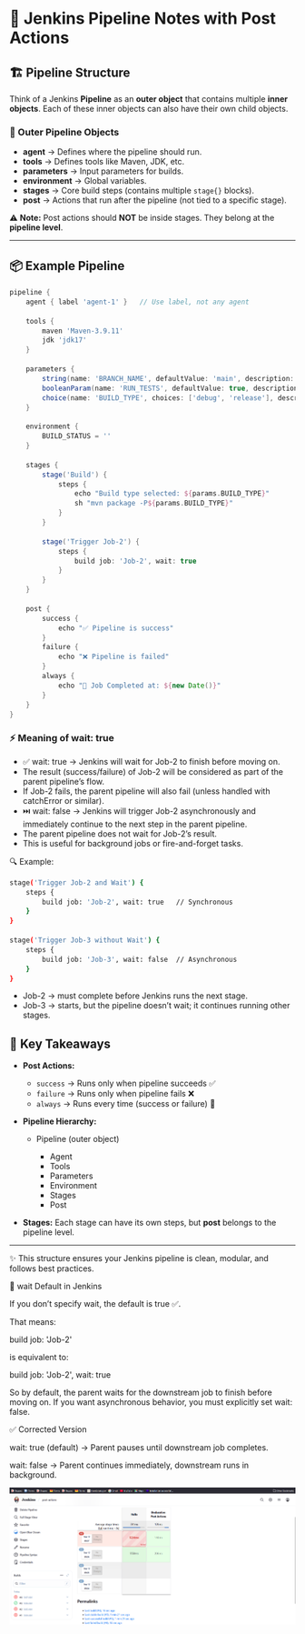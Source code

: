 # 📘 Jenkins Pipeline Notes with Post Actions

## 🏗️ Pipeline Structure

Think of a Jenkins **Pipeline** as an **outer object** that contains multiple **inner objects**. Each of these inner objects can also have their own child objects.

### 🔑 Outer Pipeline Objects

* **agent** → Defines where the pipeline should run.
* **tools** → Defines tools like Maven, JDK, etc.
* **parameters** → Input parameters for builds.
* **environment** → Global variables.
* **stages** → Core build steps (contains multiple `stage{}` blocks).
* **post** → Actions that run after the pipeline (not tied to a specific stage).

⚠️ **Note:** Post actions should **NOT** be inside stages. They belong at the **pipeline level**.

---

## 📦 Example Pipeline

```groovy
pipeline {
    agent { label 'agent-1' }   // Use label, not any agent

    tools {
        maven 'Maven-3.9.11'
        jdk 'jdk17'
    }

    parameters {
        string(name: 'BRANCH_NAME', defaultValue: 'main', description: 'Git branch to build')
        booleanParam(name: 'RUN_TESTS', defaultValue: true, description: 'Run test cases?')
        choice(name: 'BUILD_TYPE', choices: ['debug', 'release'], description: 'Build profile')
    }

    environment {
        BUILD_STATUS = ''
    }

    stages {
        stage('Build') {
            steps {
                echo "Build type selected: ${params.BUILD_TYPE}"
                sh "mvn package -P${params.BUILD_TYPE}"
            }
        }

        stage('Trigger Job-2') {
            steps {
                build job: 'Job-2', wait: true
            }
        }
    }

    post {
        success {
            echo "✅ Pipeline is success"
        }
        failure {
            echo "❌ Pipeline is failed"
        }
        always {
            echo "📅 Job Completed at: ${new Date()}"
        }
    }
}
```
### ⚡ Meaning of wait: true
- ✅ wait: true → Jenkins will wait for Job-2 to finish before moving on.
- The result (success/failure) of Job-2 will be considered as part of the parent pipeline’s flow.
- If Job-2 fails, the parent pipeline will also fail (unless handled with catchError or similar).
- ⏭️ wait: false → Jenkins will trigger Job-2 asynchronously and immediately continue to the next step in the parent pipeline.
- The parent pipeline does not wait for Job-2’s result.
- This is useful for background jobs or fire-and-forget tasks.


🔍 Example:
```sh
stage('Trigger Job-2 and Wait') {
    steps {
        build job: 'Job-2', wait: true   // Synchronous
    }
}

stage('Trigger Job-3 without Wait') {
    steps {
        build job: 'Job-3', wait: false  // Asynchronous
    }
}
```
- Job-2 → must complete before Jenkins runs the next stage.
- Job-3 → starts, but the pipeline doesn’t wait; it continues running other stages.

## 📝 Key Takeaways

* **Post Actions:**

  * `success` → Runs only when pipeline succeeds ✅
  * `failure` → Runs only when pipeline fails ❌
  * `always` → Runs every time (success or failure) 🔄

* **Pipeline Hierarchy:**

  * Pipeline (outer object)

    * Agent
    * Tools
    * Parameters
    * Environment
    * Stages
    * Post

* **Stages:** Each stage can have its own steps, but **post** belongs to the pipeline level.

---

✨ This structure ensures your Jenkins pipeline is clean, modular, and follows best practices.


🔹 wait Default in Jenkins

If you don’t specify wait, the default is true ✅.

That means:

build job: 'Job-2'


is equivalent to:

build job: 'Job-2', wait: true


So by default, the parent waits for the downstream job to finish before moving on.
If you want asynchronous behavior, you must explicitly set wait: false.

✅ Corrected Version

wait: true (default) → Parent pauses until downstream job completes.

wait: false → Parent continues immediately, downstream runs in background.

![alt text](image.png)